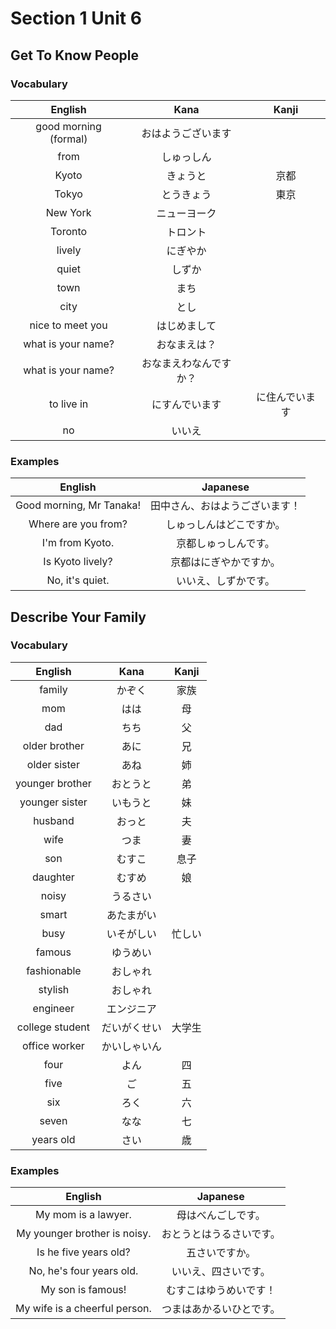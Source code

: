 # Section 1 Unit 6
## Get To Know People
### Vocabulary
| English | Kana | Kanji |
|:-------:|:----:|:-----:|
| good morning (formal) | おはようございます | |
| from | しゅっしん | |
| Kyoto | きょうと | 京都 |
| Tokyo | とうきょう | 東京 |
| New York | ニューヨーク | |
| Toronto | トロント | |
| lively | にぎやか | |
| quiet | しずか | |
| town | まち | |
| city | とし | |
| nice to meet you | はじめまして | |
| what is your name? | おなまえは？ | |
| what is your name? | おなまえわなんですか？ | |
| to live in | にすんでいます | に住んでいます |
| no | いいえ | |

### Examples
| English | Japanese |
|:-------:|:--------:|
| Good morning, Mr Tanaka! | 田中さん、おはようございます！ |
| Where are you from? | しゅっしんはどこですか。 |
| I'm from Kyoto. | 京都しゅっしんです。 |
| Is Kyoto lively? | 京都はにぎやかですか。 |
| No, it's quiet. | いいえ、しずかです。 |

## Describe Your Family
### Vocabulary
| English | Kana | Kanji |
|:-------:|:----:|:-----:|
| family | かぞく | 家族 |
| mom | はは | 母 |
| dad | ちち | 父 |
| older brother | あに | 兄 |
| older sister | あね | 姉 |
| younger brother | おとうと | 弟 |
| younger sister | いもうと | 妹 |
| husband | おっと | 夫 |
| wife | つま | 妻 |
| son | むすこ | 息子 |
| daughter | むすめ | 娘 |
| noisy | うるさい | |
| smart | あたまがい | |
| busy | いそがしい | 忙しい |
| famous | ゆうめい | |
| fashionable | おしゃれ | |
| stylish | おしゃれ | |
| engineer | エンジニア | |
| college student | だいがくせい | 大学生 |
| office worker | かいしゃいん | |
| four | よん | 四 |
| five | ご | 五 |
| six | ろく | 六 |
| seven | なな | 七 |
| years old | さい | 歳 |

### Examples
| English | Japanese |
|:-------:|:--------:|
| My mom is a lawyer. | 母はべんごしです。 |
| My younger brother is noisy. | おとうとはうるさいです。 |
| Is he five years old? | 五さいですか。 |
| No, he's four years old. | いいえ、四さいです。 |
| My son is famous! | むすこはゆうめいです！ |
| My wife is a cheerful person. | つまはあかるいひとです。 |
